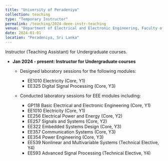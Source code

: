 ```yaml
---
title: "University of Peradeniya"
collection: teaching
type: "Temporary Instructor"
permalink: /teaching/2024-deee-instr-teaching
venue: "Department of Electrical and Electronic Engineering, Faculty of Engineering, University of Peradeniya, Sri Lanka."
date: 2024-01-01
location: "Peradeniya, Sri Lanka"
---
```


Instructor (Teaching Assistant) for Undergraduate courses.

- **Jan 2024 - present: Instructor for Undergraduate courses**
  - Designed laboratory sessions for the following modules:
    - EE1010 Electricity (Core, Y1)
    - EE325 Digital Signal Processing (Core, Y3)
  
  - Conducted laboratory sessions for EEE modules including:
    - GP118 Basic Electrical and Electronic Engineering (Core, Y1)
    - EE1010 Electricity (Core, Y1)
    - EE256 Electrical Power and Energy (Core, Y2)
    - EE257 Signals and Systems (Core, Y2)
    - EE322 Embedded Systems Design (Core, Y3)
    - EE357 Communication Systems (Core, Y3)
    - EE354 Power Engineering (Core, Y3)
    - EE539 Nonlinear and Multivariable Systems (Technical Elective, Y4)
    - EE593 Advanced Signal Processing (Technical Elective, Y4)
